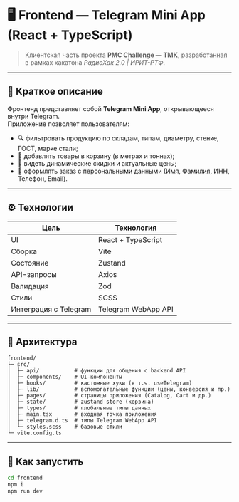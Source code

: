 # 🖥️ Frontend — Telegram Mini App (React + TypeScript)

> Клиентская часть проекта **PMC Challenge — ТМК**, разработанная в рамках хакатона *РадиоХак 2.0 | ИРИТ-РТФ*.

---

## 📘 Краткое описание

Фронтенд представляет собой **Telegram Mini App**, открывающееся внутри Telegram.  
Приложение позволяет пользователям:

- 🔍 фильтровать продукцию по складам, типам, диаметру, стенке, ГОСТ, марке стали;
- 🧺 добавлять товары в корзину (в метрах и тоннах);
- 💸 видеть динамические скидки и актуальные цены;
- 🧾 оформлять заказ с персональными данными (Имя, Фамилия, ИНН, Телефон, Email).

---

## ⚙️ Технологии

| Цель | Технология |
|------|-------------|
| UI | React + TypeScript |
| Сборка | Vite |
| Состояние | Zustand |
| API-запросы | Axios |
| Валидация | Zod |
| Стили | SCSS |
| Интеграция с Telegram | Telegram WebApp API |

---

## 🧩 Архитектура

```
frontend/
├─ src/
│  ├─ api/           # функции для общения с backend API
│  ├─ components/    # UI-компоненты
│  ├─ hooks/         # кастомные хуки (в т.ч. useTelegram)
│  ├─ lib/           # вспомогательные функции (цены, конверсия и пр.)
│  ├─ pages/         # страницы приложения (Catalog, Cart и др.)
│  ├─ state/         # zustand store (корзина)
│  ├─ types/         # глобальные типы данных
│  ├─ main.tsx       # входная точка приложения
│  ├─ telegram.d.ts  # типы Telegram WebApp API
│  └─ styles.scss    # базовые стили
└─ vite.config.ts
```

---

## 🚀 Как запустить

```bash
cd frontend
npm i
npm run dev
```
